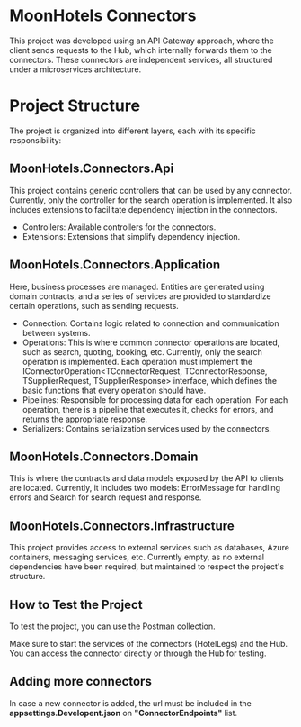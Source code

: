 # MoonHotels Connectors
This project was developed using an API Gateway approach, where the client sends requests to the Hub, which internally forwards them to the connectors. These connectors are independent services, all structured under a microservices architecture.

# Project Structure
The project is organized into different layers, each with its specific responsibility:

## MoonHotels.Connectors.Api
This project contains generic controllers that can be used by any connector. Currently, only the controller for the search operation is implemented. It also includes extensions to facilitate dependency injection in the connectors.

- Controllers: Available controllers for the connectors.
- Extensions: Extensions that simplify dependency injection.


## MoonHotels.Connectors.Application
Here, business processes are managed. Entities are generated using domain contracts, and a series of services are provided to standardize certain operations, such as sending requests.

- Connection: Contains logic related to connection and communication between systems.
- Operations: This is where common connector operations are located, such as search, quoting, booking, etc. Currently, only the search operation is implemented. Each operation must implement the IConnectorOperation<TConnectorRequest, TConnectorResponse, TSupplierRequest, TSupplierResponse> interface, which defines the basic functions that every operation should have.
- Pipelines: Responsible for processing data for each operation. For each operation, there is a pipeline that executes it, checks for errors, and returns the appropriate response.
- Serializers: Contains serialization services used by the connectors.


## MoonHotels.Connectors.Domain
This is where the contracts and data models exposed by the API to clients are located. Currently, it includes two models: ErrorMessage for handling errors and Search for search request and response.

## MoonHotels.Connectors.Infrastructure
This project provides access to external services such as databases, Azure containers, messaging services, etc. Currently empty, as no external dependencies have been required, but maintained to respect the project's structure.

## How to Test the Project
To test the project, you can use the Postman collection.

Make sure to start the services of the connectors (HotelLegs) and the Hub. You can access the connector directly or through the Hub for testing.

## Adding more connectors
In case a new connector is added, the url must be included in the **appsettings.Developent.json** on **"ConnectorEndpoints"** list.
